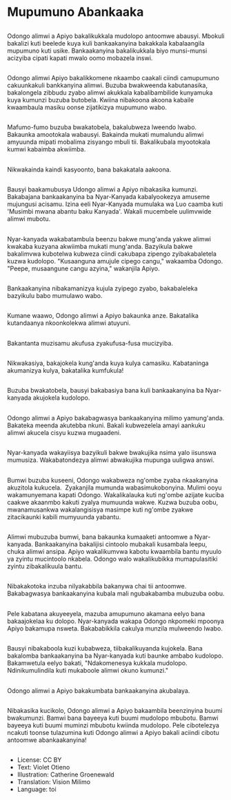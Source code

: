 # Mupumuno Abankaaka

##
Odongo alimwi a Apiyo bakalikukkala mudolopo antoomwe abausyi. Mbokuli bakalizi kuti beelede kuya kuli bankaakanyina bakakkala kabalaangila mupumuno kuti usike. Bankaakanyina bakalikukkala biyo munsi-munsi acizyiba cipati kapati mwalo oomo mobazela inswi.

##
Odongo alimwi Apiyo bakalikkomene nkaambo caakali ciindi camupumuno cakuunkakuli bankkanyina alimwi. Buzuba bwakweenda kabutanasika, bakalongela zibbudu zyabo alimwi akukkala kabalibambilide kunyamuka kuya kumunzi buzuba butobela. Kwiina nibakoona akoona kabaile kwaambaula masiku oonse zijatikizya mupumuno wabo.

##
Mafumo-fumo buzuba bwakatobela, bakalubweza lweendo lwabo. Bakaunka amootokala wabausyi. Bakainda mukati mumalundu alimwi amyuunda mipati mobalima zisyango mbuli tii. Bakalikubala myootokala kumwi kabaimba akwiimba.

##
Nikwakainda kaindi kasyoonto, bana bakakatala aakoona.

##
Bausyi baakamubusya Udongo alimwi a Apiyo nibakasika kumunzi. Bakabajana bankaakanyina ba Nyar-Kanyada kabalyookezya amuseme mujungusi acisamu. Izina eeli Nyar-Kanyada mumulaka wa Luo caamba kuti 'Musimbi mwana abantu baku Kanyada'. Wakali mucembele uulimvwide alimwi mubotu.

##
Nyar-kanyada wakabatambula beenzu bakwe mung'anda yakwe alimwi kwakaba kuzyana akwiimba mukati mung'anda. Bazyikula bakwe bakalimvwa kubotelwa kubweza ciindi cakubapa zipengo zyibakabaletela kuzwa kudolopo. "Kusaanguna amujule cipego cangu," wakaamba Odongo. "Peepe, musaangune cangu azyina," wakanjila Apiyo.

##
Bankaakanyina nibakamanizya kujula zyipego zyabo, bakabaleleka bazyikulu babo mumulawo wabo.

##
Kumane waawo, Odongo alimwi a Apiyo bakaunka anze. Bakatalika kutandaanya nkoonkolekwa alimwi atuyuni.

##
Bakantanta muzisamu akufusa zyakufusa-fusa mucizyiba.

##
Nikwakasiya, bakajokela kung'anda kuya kulya camasiku. Kabataninga akumanizya kulya, bakatalika kumfukula!

##
Buzuba bwakatobela, bausyi bakabasiya bana kuli bankaakanyina ba Nyar-kanyada akujokela kudolopo.

##
Odongo alimwi a Apiyo bakabagwasya bankaakanyina milimo yamung'anda. Bakateka meenda akutebba nkuni. Bakali kubwezelela amayi aankuku alimwi akucela cisyu kuzwa mugaadeni.

##
Nyar-kanyada wakayiisya bazyikuli bakwe bwakujika nsima yalo iisunswa mumusiza. Wakabatondezya alimwi abwakujika mupunga uuligwa answi.

##
Bumwi buzuba kuseeni, Odongo wakabweza ng'ombe zyaba nkaakanyina akuzitola kukucela.  Zyakanjila mumunda wabasimukobonyina. Mulimi ooyu wakamunyemana kapati Odongo. Wakalikalauka kuti ng'ombe azijate kuciba caakwe akaanmbo kakuti zyalya mumuunda wakwe. Kuzwa buzuba oobu, mwanamusankwa wakalangisisya masimpe kuti ng'ombe zyakwe zitacikaunki kabili mumyuunda yabantu.

##
Alimwi mubuzuba bumwi, bana bakaunka kumaaketi antoomwe a Nyar-kanyada. Bankaakanyina bakalijisi cintoolo mubakali kusambala leepu, chuka alimwi ansipa. Apiyo wakalikumvwa kabotu kwaambila bantu myuulo ya zyintu mucintoolo nkabela. Odongo walo wakalikubikka mumapulasitiki zyintu zibakalikuula bantu.

##
Nibakakotoka inzuba nilyakabbila bakanywa chai tii antoomwe. Bakabagwasya bankaakanyina kubala mali ngubakabamba mubuzuba oobu.

##
Pele kabatana akuyeeyela, mazuba amupumuno akamana eelyo bana bakaajokelaa ku dolopo. Nyar-kanyada wakapa Odongo nkpomeki mpoonya Apiyo bakamupa nsweta. Bakababikkila cakulya munzila mulweendo lwabo.

##
Bausyi nibakaboola kuzi kubabweza, tiibakalikuyanda kujokela. Bana bakalomba bankaakanyina ba Nyar-kanyada kuti baunke ambabo kudolopo. Bakamwetula eelyo bakati, "Ndakomenesya kukkala mudolopo. Ndinikumulindila kuti mukaboole alimwi okuno kumunzi."

##
Odongo alimwi a Apiyo bakakumbata bankaakanyina akubalaya.

##
Nibakasika kucikolo, Odongo alimwi a Apiyo bakaambila beenzinyina buumi bwakumunzi. Bamwi bana bayeeya kuti buumi mudolopo mbubotu. Bamwi bayeeya kuti buumi muminzi mbubotu kwiinda mudolopo. Pele cibotelezya ncakuti toonse tulazumina kuti Odongo alimwi a Apiyo bakali aciindi cibotu antoomwe abankaakanyina!

##
* License: CC BY
* Text: Violet Otieno
* Illustration: Catherine Groenewald
* Translation: Vision Milimo
* Language: toi
